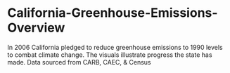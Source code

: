 # California-Greenhouse-Emissions-Overview

In 2006 California pledged to reduce greenhouse emissions to 1990 levels to combat climate change. The visuals illustrate progress the state has made. Data sourced from CARB, CAEC, & Census
